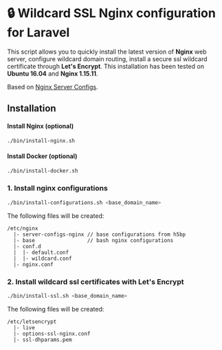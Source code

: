 # 🔒 Wildcard SSL Nginx configuration for Laravel

This script allows you to quickly install the latest version of **Nginx** web server, configure wildcard domain routing, install a secure ssl wildcard certificate through **Let's Encrypt**. This installation has been tested on **Ubuntu 16.04** and **Nginx 1.15.11**.

Based on [Nginx Server Configs](https://github.com/h5bp/server-configs-nginx).

## Installation

#### Install Nginx (optional)

```bash
./bin/install-nginx.sh
```

#### Install Docker (optional)

```bash
./bin/install-docker.sh
```

### 1. Install nginx configurations

```bash
./bin/install-configurations.sh <base_domain_name>
```

The following files will be created:

```
/etc/nginx
  |- server-configs-nginx // base configurations from h5bp
  |- base                 // bash nginx configurations
  |- conf.d
  |  |- default.conf
  |  |- wildcard.conf
  |- nginx.conf
```

### 2. Install wildcard ssl certificates with Let's Encrypt

```bash
./bin/install-ssl.sh <base_domain_name>
```

The following files will be created:

```
/etc/letsencrypt
  |- live
  |- options-ssl-nginx.conf
  |- ssl-dhparams.pem
```
